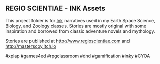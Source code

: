 <h2>REGIO SCIENTIAE - INK Assets</h2>

This project folder is for <a href="https://github.com/inkle/ink/blob/master/Documentation/WritingWithInk.md">Ink</a>  narratives used in my Earth Space Science, Biology, and Zoology classes. Stories are mostly original with some inspiration and borrowed from classic adventure novels and mythology.

Stories are published at http://www.regioscientiae.com and http://masterscoy.itch.io

#xplap #games4ed #rpgclassroom #dnd #gamification #inky #CYOA
